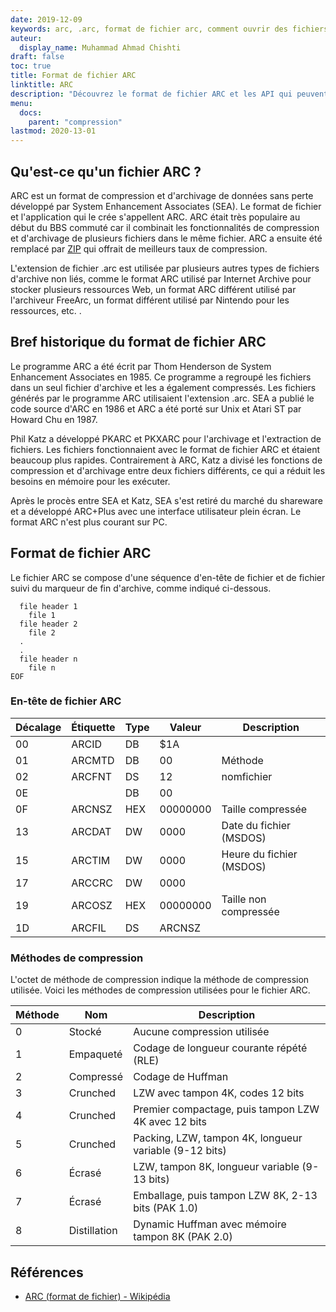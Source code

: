 ```yaml
---
date: 2019-12-09
keywords: arc, .arc, format de fichier arc, comment ouvrir des fichiers arc, extension .arc, extension arc
auteur:
  display_name: Muhammad Ahmad Chishti
draft: false
toc: true
title: Format de fichier ARC
linktitle: ARC
description: "Découvrez le format de fichier ARC et les API qui peuvent créer et ouvrir des fichiers ARC."
menu:
  docs:
    parent: "compression"
lastmod: 2020-13-01
---
```


## Qu'est-ce qu'un fichier ARC ?

ARC est un format de compression et d'archivage de données sans perte développé par System Enhancement Associates (SEA). Le format de fichier et l'application qui le crée s'appellent ARC. ARC était très populaire au début du BBS commuté car il combinait les fonctionnalités de compression et d'archivage de plusieurs fichiers dans le même fichier. ARC a ensuite été remplacé par [ZIP](/fr/compression/zip/) qui offrait de meilleurs taux de compression.

L'extension de fichier .arc est utilisée par plusieurs autres types de fichiers d'archive non liés, comme le format ARC utilisé par Internet Archive pour stocker plusieurs ressources Web, un format ARC différent utilisé par l'archiveur FreeArc, un format différent utilisé par Nintendo pour les ressources, etc. .

## Bref historique du format de fichier ARC

Le programme ARC a été écrit par Thom Henderson de System Enhancement Associates en 1985. Ce programme a regroupé les fichiers dans un seul fichier d'archive et les a également compressés. Les fichiers générés par le programme ARC utilisaient l'extension .arc. SEA a publié le code source d'ARC en 1986 et ARC a été porté sur Unix et Atari ST par Howard Chu en 1987.

Phil Katz a développé PKARC et PKXARC pour l'archivage et l'extraction de fichiers. Les fichiers fonctionnaient avec le format de fichier ARC et étaient beaucoup plus rapides. Contrairement à ARC, Katz a divisé les fonctions de compression et d'archivage entre deux fichiers différents, ce qui a réduit les besoins en mémoire pour les exécuter.

Après le procès entre SEA et Katz, SEA s'est retiré du marché du shareware et a développé ARC+Plus avec une interface utilisateur plein écran. Le format ARC n'est plus courant sur PC.

## Format de fichier ARC

Le fichier ARC se compose d'une séquence d'en-tête de fichier et de fichier suivi du marqueur de fin d'archive, comme indiqué ci-dessous.

```console
  file header 1
    file 1
  file header 2
    file 2
  .
  .
  file header n
    file n
EOF
```

### En-tête de fichier ARC ###

|Décalage|Étiquette|Type|Valeur|Description|
|---|---|---|---|---|
|00|ARCID |DB|$1A| |
|01|ARCMTD|DB|00|Méthode|
|02|ARCFNT|DS|12|nomfichier|
|0E| |DB|00| |
|0F|ARCNSZ|HEX|00000000|Taille compressée|
|13|ARCDAT|DW|0000|Date du fichier (MSDOS)|
|15|ARCTIM|DW|0000|Heure du fichier (MSDOS)|
|17|ARCCRC|DW|0000| |
|19|ARCOSZ|HEX|00000000|Taille non compressée|
|1D|ARCFIL|DS|ARCNSZ| |

### Méthodes de compression ###

L'octet de méthode de compression indique la méthode de compression utilisée. Voici les méthodes de compression utilisées pour le fichier ARC.

|Méthode|Nom|Description|
|---|---|---|
|0|Stocké|Aucune compression utilisée|
|1|Empaqueté|Codage de longueur courante répété (RLE)|
|2|Compressé|Codage de Huffman|
|3|Crunched|LZW avec tampon 4K, codes 12 bits|
|4|Crunched|Premier compactage, puis tampon LZW 4K avec 12 bits|
|5|Crunched|Packing, LZW, tampon 4K, longueur variable (9-12 bits)|
|6|Écrasé|LZW, tampon 8K, longueur variable (9-13 bits)|
|7|Écrasé|Emballage, puis tampon LZW 8K, 2-13 bits (PAK 1.0)|
|8|Distillation|Dynamic Huffman avec mémoire tampon 8K (PAK 2.0)|

## Références

- [ARC (format de fichier) - Wikipédia](https://en.wikipedia.org/wiki/ARC_(file_format))

